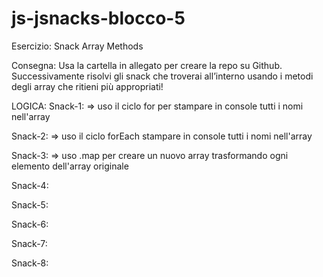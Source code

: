 # js-jsnacks-blocco-5
Esercizio: Snack Array Methods

Consegna:
Usa la cartella in allegato per creare la repo su Github.
Successivamente risolvi gli snack che troverai all’interno usando i metodi degli array che ritieni più appropriati!

LOGICA:
Snack-1:
=> uso il ciclo for per stampare in console tutti i nomi nell'array

Snack-2:
=> uso il ciclo forEach stampare in console tutti i nomi nell'array

Snack-3:
=> uso .map per creare un nuovo array trasformando ogni elemento dell'array originale

Snack-4:

Snack-5:

Snack-6:

Snack-7:

Snack-8: